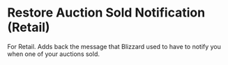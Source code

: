 # Restore Auction Sold Notification (Retail)

For Retail. Adds back the message that Blizzard used to have to notify you when
one of your auctions sold.
